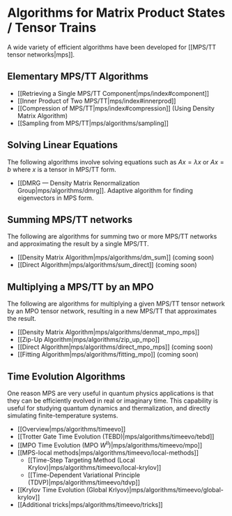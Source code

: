 # Algorithms for Matrix Product States / Tensor Trains

A wide variety of efficient algorithms have been developed
for [[MPS/TT tensor networks|mps]].

<a name="elementary"></a>
## Elementary MPS/TT Algorithms

- [[Retrieving a Single MPS/TT Component|mps/index#component]]
- [[Inner Product of Two MPS/TT|mps/index#innerprod]]
- [[Compression of MPS/TT|mps/index#compression]] (Using Density Matrix Algorithm)
- [[Sampling from MPS/TT|mps/algorithms/sampling]]

<a name="linear"></a>
## Solving Linear Equations

The following algorithms involve solving equations such as $A x = \lambda x$
or $A x = b$ where $x$ is a tensor in MPS/TT form.

- [[DMRG &mdash; Density Matrix Renormalization Group|mps/algorithms/dmrg]].
  Adaptive algorithm for finding eigenvectors in MPS form.

<a name="summing"></a>
## Summing MPS/TT networks

The following are algorithms for summing two or more MPS/TT networks
and approximating the result by a single MPS/TT.

- [[Density Matrix Algorithm|mps/algorithms/dm_sum]] (coming soon)
- [[Direct Algorithm|mps/algorithms/sum_direct]] (coming soon)

<a name="mpo"></a>
## Multiplying a MPS/TT by an MPO

The following are algorithms for multiplying a given MPS/TT tensor network
by an MPO tensor network, resulting in a new MPS/TT that approximates
the result.

- [[Density Matrix Algorithm|mps/algorithms/denmat_mpo_mps]]
- [[Zip-Up Algorithm|mps/algorithms/zip_up_mpo]]
- [[Direct Algorithm|mps/algorithms/direct_mpo_mps]] (coming soon)
- [[Fitting Algorithm|mps/algorithms/fitting_mpo]] (coming soon)

<a name="tevol"></a>
## Time Evolution Algorithms

One reason MPS are very useful in quantum physics applications
is that they can be efficiently evolved in real or imaginary time.
This capability is useful for studying quantum dynamics
and thermalization, and directly simulating finite-temperature
systems.

- [[Overview|mps/algorithms/timeevo]]
- [[Trotter Gate Time Evolution (TEBD)|mps/algorithms/timeevo/tebd]]
- [[MPO Time Evolution (MPO $W^\mathrm{II}$)|mps/algorithms/timeevo/mpo]]
- [[MPS-local methods|mps/algorithms/timeevo/local-methods]]
  - [[Time-Step Targeting Method (Local Krylov)|mps/algorithms/timeevo/local-krylov]]
  - [[Time-Dependent Variational Principle (TDVP)|mps/algorithms/timeevo/tdvp]]
- [[Krylov Time Evolution (Global Krlyov)|mps/algorithms/timeevo/global-krylov]]
- [[Additional tricks|mps/algorithms/timeevo/tricks]]
